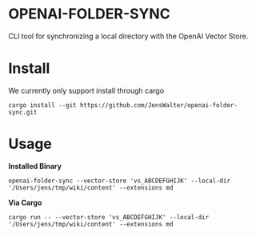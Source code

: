 # OPENAI-FOLDER-SYNC

CLI tool for synchronizing a local directory with the OpenAI Vector Store.

# Install

We currently only support install through cargo

```
cargo install --git https://github.com/JensWalter/openai-folder-sync.git
```

# Usage

**Installed Binary**

```
openai-folder-sync --vector-store 'vs_ABCDEFGHIJK' --local-dir '/Users/jens/tmp/wiki/content' --extensions md
```

**Via Cargo**
```
cargo run -- --vector-store 'vs_ABCDEFGHIJK' --local-dir '/Users/jens/tmp/wiki/content' --extensions md
```